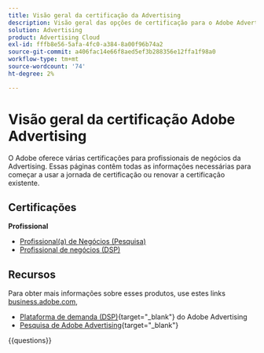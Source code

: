 ```yaml
---
title: Visão geral da certificação da Advertising
description: Visão geral das opções de certificação para o Adobe Advertising
solution: Advertising
product: Advertising Cloud
exl-id: fffb8e56-5afa-4fc0-a384-8a00f96b74a2
source-git-commit: a406fac14e66f8aed5ef3b288356e12ffa1f98a0
workflow-type: tm+mt
source-wordcount: '74'
ht-degree: 2%

---
```


# Visão geral da certificação Adobe Advertising

O Adobe oferece várias certificações para profissionais de negócios da Advertising.  Essas páginas contêm todas as informações necessárias para começar a usar a jornada de certificação ou renovar a certificação existente.

## Certificações

**Profissional**

* [Profissional(a) de Negócios (Pesquisa)](/help/certifications/aac/aac-search-p-business.md) <!--AD0-E501-->
* [Profissional de negócios (DSP)](/help/certifications/aac/aac-dsp-p-business.md) <!--AD0-E502-->

## Recursos

Para obter mais informações sobre esses produtos, use estes links [business.adobe.com](https://business.adobe.com/),

* [Plataforma de demanda (DSP)](https://business.adobe.com/products/advertising/demand-side-platform.html){target="_blank"} do Adobe Advertising
* [Pesquisa de Adobe Advertising](https://business.adobe.com/products/advertising/search-marketing-management.html){target="_blank"}

{{questions}}

